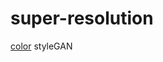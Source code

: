 # super-resolution
[color](https://chinesesites.library.ingentaconnect.com/content/ist/ei/2019/00002019/00000005/art00008#)
styleGAN
